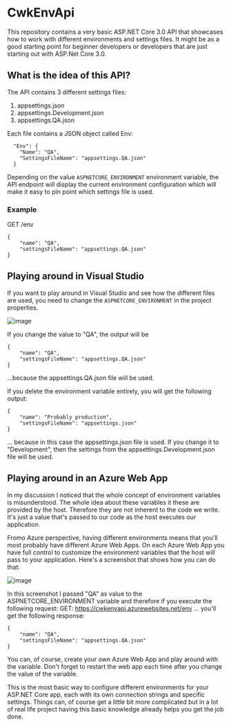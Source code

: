# CwkEnvApi
This repository contains a very basic ASP.NET Core 3.0 API that showcases how to work with different environments and settings files. It might be as a good starting point for beginner developers or developers that are just starting out with ASP.Net Core 3.0. 

## What is the idea of this API?
The API contains 3 different settings files:
1. appsettings.json
2. appsettings.Development.json
3. appsettings.QA.json

Each file contains a JSON object called Env:
```
  "Env": {
    "Name": "QA",
    "SettingsFileName": "appsettings.QA.json"
  }
```
Depending on the value `ASPNETCORE_ENVIRONMENT` environment variable, the API endpoint will display the current environment configuration which will make it easy to pin point which settings file is used. 

### Example
GET /env
```
{
    "name": "QA",
    "settingsFileName": "appsettings.QA.json"
}
```
## Playing around in Visual Studio
If you want to play around in Visual Studio and see how the different files are used, you need to change the `ASPNETCORE_ENVIRONMENT` in the project properties. 

![image](https://user-images.githubusercontent.com/16518928/69176599-af7eec80-0b0e-11ea-96a3-f2e881f7e45b.png)

If you change the value to "QA", the output will be
```
{
    "name": "QA",
    "settingsFileName": "appsettings.QA.json"
}
```

...because the appsettings.QA.json file will be used. 

If you delete the environment variable entirely, you will get the following output: 
```
{
    "name": "Probably production",
    "settingsFileName": "appsettings.json"
}
```
... because in this case the appsettings.json file is used. 
If you change it to "Development", then the settings from the appsettings.Development.json file will be used. 

## Playing around in an Azure Web App
In my discussion I noticed that the whole concept of environment variables is misunderstood. The whole idea about these variables it these are provided by the host. Therefore they are not inherent to the code we write. It's just a value that's passed to our code as the host executes our application. 

Fromo Azure perspective, having different environments means that you'll most probably have different Azure Web Apps. On each Azure Web App you have full control to customize the environment variables that the host will pass to your application. Here's a screenshot that shows how you can do that:

![image](https://user-images.githubusercontent.com/16518928/69177347-020cd880-0b10-11ea-94a3-9b6c11e6b043.png)

In this screenshot I passed "QA" as value to the ASPNETCORE_ENVIRONMENT variable and therefore if you execute the following request:
GET: https://cwkenvapi.azurewebsites.net/env
... you'll get the following response:
```
{
    "name": "QA",
    "settingsFileName": "appsettings.QA.json"
}
```
You can, of course, create your own Azure Web App and play around with the variable. Don't forget to restart the web app each time after you change the value of the variable. 

This is the most basic way to configure different environments for your ASP.NET Core app, each with its own connection strings and specific settings. Things can, of course get a little bit more complicated but in a lot of real life project having this basic knowledge already helps you get the job done. 
